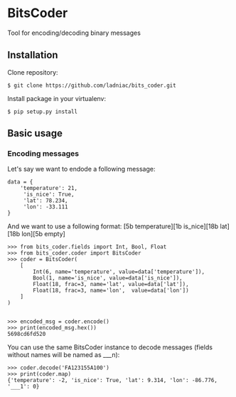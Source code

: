 # BitsCoder

Tool for encoding/decoding binary messages

## Installation

Clone repository:

    $ git clone https://github.com/ladniac/bits_coder.git
    
Install package in your virtualenv:

    $ pip setup.py install
    
    
## Basic usage

### Encoding messages

Let's say we want to endode a following message:

    data = {
        'temperature': 21,
		 'is_nice': True,
		 'lat': 78.234,
		 'lon': -33.111
    }
    
And we want to use a following format:
[5b temperature][1b is_nice][18b lat][18b lon][5b empty]

    >>> from bits_coder.fields import Int, Bool, Float
    >>> from bits_coder.coder import BitsCoder
    >>> coder = BitsCoder(
    	[
    		Int(6, name='temperature', value=data['temperature']),
    		Bool(1, name='is_nice', value=data['is_nice']),
    		Float(18, frac=3, name='lat', value=data['lat']),
    		Float(18, frac=3, name='lon',  value=data['lon'])
    	]
    )


    >>> encoded_msg = coder.encode()
    >>> print(encoded_msg.hex())
    5698cd6fd520

You can use the same BitsCoder instance to decode messages (fields without names will be named as ___n):

    >>> coder.decode('FA123155A100')
    >>> print(coder.map)
    {'temperature': -2, 'is_nice': True, 'lat': 9.314, 'lon': -86.776, '___1': 0}

